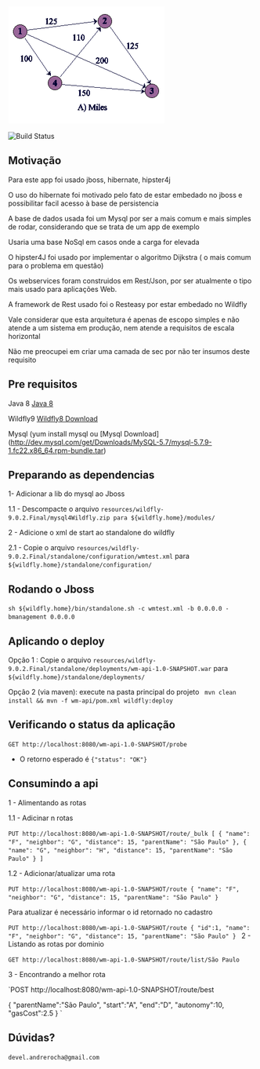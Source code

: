 ![WmTest](grapHA.gif?raw=true)

![Build Status](https://travis-ci.org/sonecabr/betterroute.svg?branch=master)


## Motivação

Para este app foi usado jboss, hibernate, hipster4j

O uso do hibernate foi motivado pelo fato de estar embedado no jboss e possibilitar facil acesso à base de persistencia

A base de dados usada foi um Mysql por ser a mais comum e mais simples de rodar, considerando que se trata de um app de exemplo

Usaria uma base NoSql em casos onde a carga for elevada

O hipster4J foi usado por implementar o algoritmo Dijkstra ( o mais comum para o problema em questão)

Os webservices foram construidos em Rest/Json, por ser atualmente o tipo mais usado para aplicações Web.

A framework de Rest usado foi o Resteasy por estar embedado no Wildfly

Vale considerar que esta arquitetura é apenas de escopo simples e não atende a um sistema em produção, nem atende a requisitos de escala horizontal

Não me preocupei em criar uma camada de sec por não ter insumos deste requisito


## Pre requisitos

Java 8 [Java 8](https://www.java.com/pt_BR/download/)

Wildfly9 [Wildfly8 Download](http://download.jboss.org/wildfly/9.0.2.Final/wildfly-9.0.2.Final.tar.gz)

Mysql (yum install mysql ou [Mysql Download] (http://dev.mysql.com/get/Downloads/MySQL-5.7/mysql-5.7.9-1.fc22.x86_64.rpm-bundle.tar)

## Preparando as dependencias

1- Adicionar a lib do mysql ao Jboss

1.1 - Descompacte o arquivo `resources/wildfly-9.0.2.Final/mysql4Wildfly.zip para ${wildfly.home}/modules/`

2 - Adicione o xml de start ao standalone do wildfly

2.1 - Copie o arquivo `resources/wildfly-9.0.2.Final/standalone/configuration/wmtest.xml` para `${wildfly.home}/standalone/configuration/`

## Rodando o Jboss

`sh ${wildfly.home}/bin/standalone.sh -c wmtest.xml -b 0.0.0.0 -bmanagement 0.0.0.0`

## Aplicando o deploy

Opção 1 : Copie o arquivo `resources/wildfly-9.0.2.Final/standalone/deployments/wm-api-1.0-SNAPSHOT.war` para `${wildfly.home}/standalone/deployments/`

Opção 2 (via maven): execute na pasta principal do projeto ` mvn clean install && mvn -f wm-api/pom.xml wildfly:deploy`

## Verificando o status da aplicação

`GET http://localhost:8080/wm-api-1.0-SNAPSHOT/probe`

* O retorno esperado é `{"status": "OK"}`

## Consumindo a api

1 - Alimentando as rotas

1.1 - Adicinar n rotas

`PUT http://localhost:8080/wm-api-1.0-SNAPSHOT/route/_bulk
[
    {
        "name": "F",
        "neighbor": "G",
        "distance": 15,
        "parentName": "São Paulo"
    },
    {
        "name": "G",
        "neighbor": "H",
        "distance": 15,
        "parentName": "São Paulo"
    }
]
`

1.2 - Adicionar/atualizar uma rota

`PUT http://localhost:8080/wm-api-1.0-SNAPSHOT/route
{
    "name": "F",
    "neighbor": "G",
    "distance": 15,
    "parentName": "São Paulo"
}
`

Para atualizar é necessário informar o id retornado no cadastro

`PUT http://localhost:8080/wm-api-1.0-SNAPSHOT/route
{
    "id":1,
    "name": "F",
    "neighbor": "G",
    "distance": 15,
    "parentName": "São Paulo"
}
`
2 - Listando as rotas por dominio

`GET http://localhost:8080/wm-api-1.0-SNAPSHOT/route/list/São Paulo`

3 - Encontrando a melhor rota

`POST http://localhost:8080/wm-api-1.0-SNAPSHOT/route/best

{
    "parentName":"São Paulo",
    "start":"A",
    "end":"D",
    "autonomy":10,
    "gasCost":2.5
}
`

## Dúvidas?
`devel.andrerocha@gmail.com`







